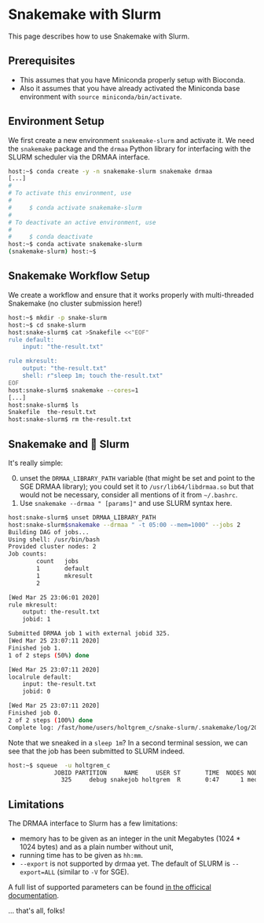 # Snakemake with Slurm

This page describes how to use Snakemake with Slurm.

## Prerequisites

- This assumes that you have Miniconda properly setup with Bioconda.
- Also it assumes that you have already activated the Miniconda base environment with `source miniconda/bin/activate`.

## Environment Setup

We first create a new environment `snakemake-slurm` and activate it.
We need the `snakemake` package and the `drmaa` Python library for interfacing with the SLURM scheduler via the DRMAA interface.

```bash
host:~$ conda create -y -n snakemake-slurm snakemake drmaa
[...]
#
# To activate this environment, use
#
#     $ conda activate snakemake-slurm
#
# To deactivate an active environment, use
#
#     $ conda deactivate
host:~$ conda activate snakemake-slurm
(snakemake-slurm) host:~$
```

## Snakemake Workflow Setup

We create a workflow and ensure that it works properly with multi-threaded Snakemake (no cluster submission here!)

```bash
host:~$ mkdir -p snake-slurm
host:~$ cd snake-slurm
host:snake-slurm$ cat >Snakefile <<"EOF"
rule default:
    input: "the-result.txt"

rule mkresult:
    output: "the-result.txt"
    shell: r"sleep 1m; touch the-result.txt"
EOF
host:snake-slurm$ snakemake --cores=1
[...]
host:snake-slurm$ ls
Snakefile  the-result.txt
host:snake-slurm$ rm the-result.txt
```

## Snakemake and :tada: Slurm

It's really simple:

0. unset the `DRMAA_LIBRARY_PATH` variable (that might be set and point to the SGE DRMAA library); you could set it to `/usr/lib64/libdrmaa.so` but that would not be necessary, consider all mentions of it from `~/.bashrc`.
1. Use `snakemake --drmaa " [params]"` and use SLURM syntax here.

```bash
host:snake-slurm$ unset DRMAA_LIBRARY_PATH
host:snake-slurm$snakemake --drmaa " -t 05:00 --mem=1000" --jobs 2
Building DAG of jobs...
Using shell: /usr/bin/bash
Provided cluster nodes: 2
Job counts:
        count   jobs
        1       default
        1       mkresult
        2

[Wed Mar 25 23:06:01 2020]
rule mkresult:
    output: the-result.txt
    jobid: 1

Submitted DRMAA job 1 with external jobid 325.
[Wed Mar 25 23:07:11 2020]
Finished job 1.
1 of 2 steps (50%) done

[Wed Mar 25 23:07:11 2020]
localrule default:
    input: the-result.txt
    jobid: 0

[Wed Mar 25 23:07:11 2020]
Finished job 0.
2 of 2 steps (100%) done
Complete log: /fast/home/users/holtgrem_c/snake-slurm/.snakemake/log/2020-03-25T230601.353735.snakemake.log
```

Note that we sneaked in a `sleep 1m`? In a second terminal session, we can see that the job has been submitted to SLURM indeed.

```bash
host:~$ squeue  -u holtgrem_c
             JOBID PARTITION     NAME     USER ST       TIME  NODES NODELIST(REASON)
               325     debug snakejob holtgrem  R       0:47      1 med0127
```

## Limitations

The DRMAA interface to Slurm has a few limitations:

- memory has to be given as an integer in the unit Megabytes (1024 * 1024 bytes) and as a plain number without unit,
- running time has to be given as `hh:mm`.
- `--export` is not supported by drmaa yet.
  The default of SLURM is `--export=ALL` (similar to `-V` for SGE).

A full list of supported parameters can be found [in the officical documentation](https://apps.man.poznan.pl/trac/slurm-drmaa/wiki).

... that's all, folks!
